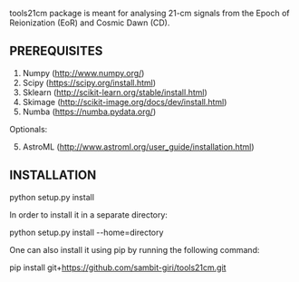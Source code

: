 tools21cm package is meant for analysing 21-cm signals from the Epoch of Reionization (EoR) and Cosmic Dawn (CD).

PREREQUISITES
-------------
1. Numpy   (http://www.numpy.org/)
2. Scipy   (https://scipy.org/install.html)
3. Sklearn (http://scikit-learn.org/stable/install.html)
4. Skimage (http://scikit-image.org/docs/dev/install.html)
5. Numba   (https://numba.pydata.org/)

Optionals:

5. AstroML (http://www.astroml.org/user_guide/installation.html)

INSTALLATION
------------
python setup.py install

In order to install it in a separate directory:

python setup.py install --home=directory

One can also install it using pip by running the following command:

pip install git+https://github.com/sambit-giri/tools21cm.git
